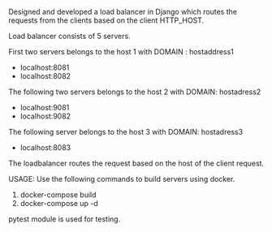 Designed and developed a load balancer in Django which routes the requests from the clients based on the client HTTP_HOST.

Load balancer consists of 5 servers.

First two servers belongs to the host 1 with DOMAIN : hostaddress1
- localhost:8081
- localhost:8082

The following two servers belongs to the host 2 with DOMAIN: hostadress2
- localhost:9081
- localhost:9082

The following server belongs to the host 3 with DOMAIN: hostadress3
- localhost:8083

The loadbalancer routes the request based on the host of the client request.

USAGE:
Use the following commands to build servers using docker.
1. docker-compose build
2. docker-compose up -d

pytest module is used for testing.
